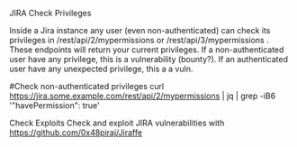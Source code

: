 JIRA
Check Privileges

Inside a Jira instance any user (even non-authenticated) can check its privileges in /rest/api/2/mypermissions or /rest/api/3/mypermissions . These endpoints will return your current privileges.
If a non-authenticated user have any privilege, this is a vulnerability (bounty?).
If an authenticated user have any unexpected privilege, this a a vuln.

#Check non-authenticated privileges
curl https://jira.some.example.com/rest/api/2/mypermissions | jq | grep -iB6 '"havePermission": true'

Check Exploits
Check and exploit JIRA vulnerabilities with https://github.com/0x48piraj/Jiraffe
